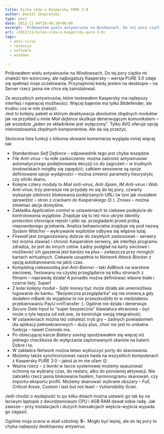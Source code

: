 ```yaml
---
title: Kilka słów o Kaspersky PURE 3.0
author: Daniel Skowroński
type: post
date: 2013-11-04T19:40:38+00:00
excerpt: 'Próbowałem wielu antywirusów na Windowsach. Do tej pory ciężko mi znaleźć ten wzorcowy, ale najbogatszy Kaspersky - wersja PURE 3.0 zdaje się spełniać moje oczekiwania. Przynajmniej kiedy jestem na desktopie - na Server rzecz jasna nie chce się zainstalować.'
url: /2013/11/kilka-slow-o-kaspersky-pure-3-0/
tags:
  - anti-virus
  - recenzje
  - software
  - windows

---
```

Próbowałem wielu antywirusów na Windowsach. Do tej pory ciężko mi znaleźć ten wzorcowy, ale najbogatszy Kaspersky &#8211; wersja PURE 3.0 zdaje się spełniać moje oczekiwania. Przynajmniej kiedy jestem na desktopie &#8211; na Server rzecz jasna nie chce się zainstalować.

Ze wszystkich antywirusów, które testowałem Kaspersky ma najlepszy interfejs i najwięcej możliwości. Więcej bajerów ma tylko Bitdefender, ale trudno coś w nim znaleźć.  
Jest to kolejny pakiet w którym deaktywacja absolutnie zbędnych modułów jak na przykład u mnie _Mail defence_ skutkuje denerwującym komunikatem &#8211; jak wszedzie &#8222;jeden ze składników jest wyłączony&#8221;. Tylko AVG oferuje opcję nieinstalowania zbędnych komponentów. Ale da się przeżyć.

Skrócona lista funkcji z kilkoma słowami komentarza wygląda mniej więcej tak:

  * Standardowo _Self Defence_ &#8211; odpowiednik tego jest chyba wszędzie.
  * _File Anti-virus_ &#8211; tu miłe zaskoczenie: można zabronić antywirusowi automatycznego podejmowania decyzji co do zagrożeń &#8211; w trudnych środowiskach mógłby się zapędzić; całkiem sensowne są opcje definiowane opcje wydajności &#8211; można zmienić parametry heurystyki, czy silniki skanu.
  * Kolejne cztery moduły to _Mail anti-virus_, _Anti-Spam_, _IM Anti-virus_ i _Web Anti-virus_; trzy pierwsze nie przydały mi się do tej pory, czwarty wykazuje zdolność blokowania podejrzanych URLi (w tym jak musiałem sprawdzić &#8211; stron z crackami do Kasperskiego 😉 ). Znowu &#8211; można zmieniać akcje domyślne. 
  * Zakładka _Application control_ w ustawieniach to ciekawe podejście do kontrolowania wyjątków. Znajduje się tu też nico ukryte _Identity protection_ chroniące rejestr i pliki np. przegladarki przed próbą niepowołanego grzebania. Analiza behawioralna znajduje się pod nazwą _System Watcher_ &#8211; wykrywanie exploitów odbywa się włąśnie tutaj.
  * _Firewall_ jest zorganizowany dobrze do zwykłych zastosowań &#8211; serwery też można stawiać i chronić Kasperskim serwery, ale interfejs programu zdradza, że jest do innych celów. Ładny podglad na karty sieciowe i możliwość ich gaszenia jest bardzo na plus &#8211; zwłaszcza przy mnogich kartach wirtualnych. Ciekawie uzupełnia to _Network Attack Blocker_ z opcją autobanowania na jakiś czas.
  * Kompletną ciekawostką jest _Anti-Banner_ &#8211; taki AdBlock na warstwie sieciowej. Testowany na czystej przeglądarce na kilku stronach z filmami &#8211; naprawdę działa! A ponadto można definiować własne białe i czarne listy. Super!
  * Z kolei kolejny moduł &#8211; _Safe money_ być może działa ale uniemożliwia logowanie do banku. "Bezpieczna przeglądarka" się nie otwiera,a gdy dodałem mBank do wyjątków to nie przeszkodziło to w niedziałaniu przekierowaniu PayU->mTransfer :(. Ogólnie nie działa i denerwuje.
  * _Secure Data Input_ to "super bezpieczna" klawiatura ekranowa &#8211; być może o tyle lepsza od osk.exe, że kontroluje swoją integralność.
  * W ustawieniach można też odnaleźć tryb gry &#8211; żadnych powiadomień dla aplikacji pełnoekranowych &#8211; duży plus, choć nie jest to unikalna funkcja &#8211; nawet Comodo ma.
  * Po obiecującej karcie _Battery saving_ spodziewałem się więcej niż jednego checkboxa do wyłączania zaplonwanych skanów na baterii. Dobre i to.
  * W zakładce _Network_ można łatwo wykluczyć porty do skanowania.
  * Możemy także synchronizować nasze hasła na wszystkich komputerach z Kaspersky PURE 3.0 &#8211; jakoś ja im nie ufam 😉
  * Ważna rzecz &#8211; z ikonki w tacce systemowej możemy spauzować ochronę na wybrany czas, do restaru, albo do ponownej aktywacji.
Nie zabrakło rzecz jasna blokowania hasłem, harmonogramu skanowań, czy importu-eksportu profili. Możemy skanować wybrane obszary &#8211; _Full_, _Critical Areas_, _Custom_ i last but not least &#8211; _Vulnerability Scan_.

Jeśli chodzi o wydajność to po kilku dniach można ustawić go tak by na leciwym laptopie z dwurdzeniowym CPU i 4GB RAM dawał sobie radę. Jak zawsze &#8211; przy instalacjach i dużych transakcjach wejścia-wyjścia wypada go zagasić.

Ogólnie moja ocena w skali szkolnej: **5-**. Mogło być lepiej, ale do tej pory to chyba najlepszy desktopowy antywirus.